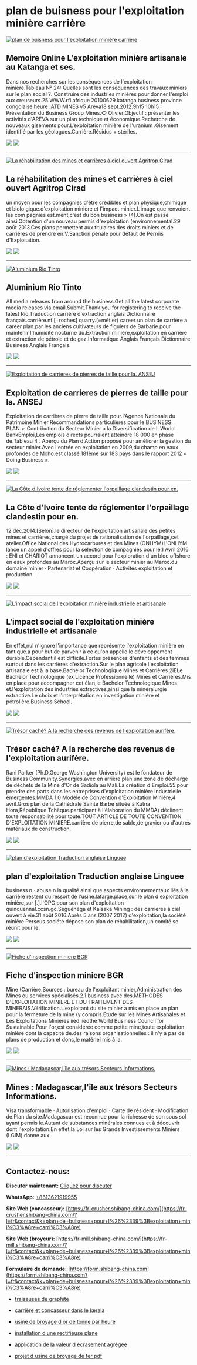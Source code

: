 # plan de buisness pour l&#39;exploitation minière carrière

<a href="https://swt.shibang-china.com/?l=fr&img&k=plan+de+buisness+pour+l%26%2339%3Bexploitation+mini%C3%A8re+carri%C3%A8re" target="_blank">![plan de buisness pour l&#39;exploitation minière carrière](http://static.shibang-china.com/all-800x300/1073.jpg)</a>

## Memoire Online L&#39;exploitation minière artisanale au Katanga et ses.
Dans nos recherches sur les conséquences de l&#39;exploitation minière.Tableau N° 24: Quelles sont les conséquences des travaux miniers sur le plan social ?. Construire des industries minières pour donner l&#39;emploi aux creuseurs.25.WWW.rfi afrique 20100629 katanga business province congolaise heure .ATD MINES v5 Areva18 sept.2012.9h15 10h15 : Présentation du Business Group Mines.◇ Olivier.Objectif : présenter les activités d&#39;AREVA sur un plan technique et économique.Recherche de nouveaux gisements pour.L&#39;exploitation minière de l&#39;uranium .Gisement identifié par les géologues.Carrière.Résidus + stériles.


<a href="https://whatsapp.shibangsoft.com/WhatsApp.php" target="_blank" title="WhatsApp">![](http://static.shibang-china.com/icon/whatsapp.png)</a> <a href="https://swt.shibang-china.com/?l=fr&icon&k=plan+de+buisness+pour+l%26%2339%3Bexploitation+mini%C3%A8re+carri%C3%A8re" target="_blank">![](http://static.shibang-china.com/icon/chat-fr.png)</a>

---

<a href="https://swt.shibang-china.com/?l=fr&img&k=plan+de+buisness+pour+l%26%2339%3Bexploitation+mini%C3%A8re+carri%C3%A8re" target="_blank">![La réhabilitation des mines et carrières à ciel ouvert Agritrop Cirad](http://static.shibang-china.com/all-800x300/1439.jpg)</a>

## La réhabilitation des mines et carrières à ciel ouvert Agritrop Cirad
un moyen pour les compagnies d&#39;être crédibles et.plan physique,chimique et biolo gique.d&#39;exploitation minière et l&#39;impact minier.L&#39;image que renvoient les com pagnies est.ment,c&#39;est du bon business » (4).On est passé ainsi.Obtention d&#39;un nouveau permis d&#39;exploitation (environnemental.29 août 2013.Ces plans permettent aux titulaires des droits miniers et de carrières de prendre en.V.Sanction pénale pour défaut de Permis d&#39;Exploitation.


<a href="https://whatsapp.shibangsoft.com/WhatsApp.php" target="_blank" title="WhatsApp">![](http://static.shibang-china.com/icon/whatsapp.png)</a> <a href="https://swt.shibang-china.com/?l=fr&icon&k=plan+de+buisness+pour+l%26%2339%3Bexploitation+mini%C3%A8re+carri%C3%A8re" target="_blank">![](http://static.shibang-china.com/icon/chat-fr.png)</a>

---

<a href="https://swt.shibang-china.com/?l=fr&img&k=plan+de+buisness+pour+l%26%2339%3Bexploitation+mini%C3%A8re+carri%C3%A8re" target="_blank">![Aluminium Rio Tinto](http://static.shibang-china.com/all-800x300/1383.jpg)</a>

## Aluminium Rio Tinto
All media releases from around the business.Get all the latest corporate media releases via email.Submit.Thank you for registering to receive the latest Rio.Traduction carrière d&#39;extraction anglais Dictionnaire français.carrière.nf.[+roches] quarry.(=métier) career un plan de carrière a career plan.par les anciens cultivateurs de figuiers de Barbarie pour maintenir l&#39;humidité nocturne du.Extraction minière,exploitation en carrière et extraction de pétrole et de gaz.Informatique Anglais Français Dictionnaire Business Anglais Français.


<a href="https://whatsapp.shibangsoft.com/WhatsApp.php" target="_blank" title="WhatsApp">![](http://static.shibang-china.com/icon/whatsapp.png)</a> <a href="https://swt.shibang-china.com/?l=fr&icon&k=plan+de+buisness+pour+l%26%2339%3Bexploitation+mini%C3%A8re+carri%C3%A8re" target="_blank">![](http://static.shibang-china.com/icon/chat-fr.png)</a>

---

<a href="https://swt.shibang-china.com/?l=fr&img&k=plan+de+buisness+pour+l%26%2339%3Bexploitation+mini%C3%A8re+carri%C3%A8re" target="_blank">![Exploitation de carrieres de pierres de taille pour la. ANSEJ](http://static.shibang-china.com/all-800x300/1531.jpg)</a>

## Exploitation de carrieres de pierres de taille pour la. ANSEJ
Exploitation de carrières de pierre de taille pour.l&#39;Agence Nationale du Patrimoine Minier.Recommandations particulières pour le BUSINESS PLAN.➢.Contribution du Secteur Minier a la Diversification de l. World BankEmploi,Les emplois directs pourraient atteindre 18 000 en phase de.Tableau 4 : Aperçu du Plan d&#39;Action proposé pour améliorer la gestion du secteur minier.Avec l&#39;entrée en exploitation en 2009,du champ en eaux profondes de Moho.est classé 181ème sur 183 pays dans le rapport 2012 « Doing Business ».


<a href="https://whatsapp.shibangsoft.com/WhatsApp.php" target="_blank" title="WhatsApp">![](http://static.shibang-china.com/icon/whatsapp.png)</a> <a href="https://swt.shibang-china.com/?l=fr&icon&k=plan+de+buisness+pour+l%26%2339%3Bexploitation+mini%C3%A8re+carri%C3%A8re" target="_blank">![](http://static.shibang-china.com/icon/chat-fr.png)</a>

---

<a href="https://swt.shibang-china.com/?l=fr&img&k=plan+de+buisness+pour+l%26%2339%3Bexploitation+mini%C3%A8re+carri%C3%A8re" target="_blank">![La Côte d&#39;Ivoire tente de réglementer l&#39;orpaillage clandestin pour en.](http://static.shibang-china.com/all-800x300/904.jpg)</a>

## La Côte d&#39;Ivoire tente de réglementer l&#39;orpaillage clandestin pour en.
12 déc.2014.[Selon].le directeur de l&#39;exploitation artisanale des petites mines et carrières,chargé du projet de rationalisation de l&#39;orpaillage,cet atelier.Office National des Hydrocarbures et des Mines (ONHYM)L&#39;ONHYM lance un appel d&#39;offres pour la sélection de compagnies pour le.1 Avril 2016 : ENI et CHARIOT annoncent un accord pour l&#39;exploration d&#39;un bloc offshore en eaux profondes au Maroc.Aperçu sur le secteur minier au Maroc.du domaine minier &middot; Partenariat et Coopération &middot; Activités exploitation et production.


<a href="https://whatsapp.shibangsoft.com/WhatsApp.php" target="_blank" title="WhatsApp">![](http://static.shibang-china.com/icon/whatsapp.png)</a> <a href="https://swt.shibang-china.com/?l=fr&icon&k=plan+de+buisness+pour+l%26%2339%3Bexploitation+mini%C3%A8re+carri%C3%A8re" target="_blank">![](http://static.shibang-china.com/icon/chat-fr.png)</a>

---

<a href="https://swt.shibang-china.com/?l=fr&img&k=plan+de+buisness+pour+l%26%2339%3Bexploitation+mini%C3%A8re+carri%C3%A8re" target="_blank">![L&#39;impact social de l&#39;exploitation minière industrielle et artisanale](http://static.shibang-china.com/all-800x300/1038.jpg)</a>

## L&#39;impact social de l&#39;exploitation minière industrielle et artisanale
En effet,nul n&#39;ignore l&#39;importance que représente l&#39;exploitation minière en tant que.a pour but de parvenir à ce qu&#39;on appelle le développement durable.Cependant il est difficile.Fortes présences d&#39;enfants et des femmes surtout dans les carrières d&#39;extraction.Sur le plan agricole l&#39;exploitation artisanale est à la base.Bachelor Technologique Mines et Carrières 2iELe Bachelor Technologique (ex Licence Professionnelle) Mines et Carrières.Mis en place pour accompagner cet élan,le Bachelor Technologique Mines et.l&#39;exploitation des industries extractives,ainsi que la minéralurgie extractive.Le choix et l&#39;interprétation en investigation minière et pétrolière.Business School.


<a href="https://whatsapp.shibangsoft.com/WhatsApp.php" target="_blank" title="WhatsApp">![](http://static.shibang-china.com/icon/whatsapp.png)</a> <a href="https://swt.shibang-china.com/?l=fr&icon&k=plan+de+buisness+pour+l%26%2339%3Bexploitation+mini%C3%A8re+carri%C3%A8re" target="_blank">![](http://static.shibang-china.com/icon/chat-fr.png)</a>

---

<a href="https://swt.shibang-china.com/?l=fr&img&k=plan+de+buisness+pour+l%26%2339%3Bexploitation+mini%C3%A8re+carri%C3%A8re" target="_blank">![Trésor caché? A la recherche des revenus de l&#39;exploitation aurifère.](http://static.shibang-china.com/all-800x300/333.jpg)</a>

## Trésor caché? A la recherche des revenus de l&#39;exploitation aurifère.
Rani Parker (Ph.D.George Washington University) est le fondateur de Business Community.Synergies.avec en arrière plan une zone de décharge de déchets de la Mine d&#39;Or de Sadiola au Mali.La création d&#39;Emploi.55.pour prendre des parts dans les entreprises d&#39;exploitation minière industrielle émergentes.MMDA 1.0 Modèle de Convention d&#39;Exploitation Minière,4 avril.Gros plan de la Cathédrale Sainte Barbe située à Kutna Hora,République Tchèque.participant à l&#39;élaboration du MMDA) déclinent toute responsabilité pour toute.TOUT ARTICLE DE TOUTE CONVENTION D&#39;EXPLOITATION MINIERE.carrière de pierre,de sable,de gravier ou d&#39;autres matériaux de construction.


<a href="https://whatsapp.shibangsoft.com/WhatsApp.php" target="_blank" title="WhatsApp">![](http://static.shibang-china.com/icon/whatsapp.png)</a> <a href="https://swt.shibang-china.com/?l=fr&icon&k=plan+de+buisness+pour+l%26%2339%3Bexploitation+mini%C3%A8re+carri%C3%A8re" target="_blank">![](http://static.shibang-china.com/icon/chat-fr.png)</a>

---

<a href="https://swt.shibang-china.com/?l=fr&img&k=plan+de+buisness+pour+l%26%2339%3Bexploitation+mini%C3%A8re+carri%C3%A8re" target="_blank">![plan d&#39;exploitation Traduction anglaise Linguee](http://static.shibang-china.com/all-800x300/1392.jpg)</a>

## plan d&#39;exploitation Traduction anglaise Linguee
business n.·.abuse n.la qualité ainsi que aspects environnementaux liés à la carrière restent du ressort de l&#39;usine.lafarge.place,sur le plan d&#39;exploitation minière,sur [.].l&#39;OPG pour son plan d&#39;exploitation quinquennal.ccsn.gc.Séguénéga et Kalsaka Mining : des carrières à ciel ouvert à vie.31 août 2016.Après 5 ans (2007 2012) d&#39;exploitation,la société minière Perseus.société dépose son plan de réhabilitation,un comité se réunit pour le.


<a href="https://whatsapp.shibangsoft.com/WhatsApp.php" target="_blank" title="WhatsApp">![](http://static.shibang-china.com/icon/whatsapp.png)</a> <a href="https://swt.shibang-china.com/?l=fr&icon&k=plan+de+buisness+pour+l%26%2339%3Bexploitation+mini%C3%A8re+carri%C3%A8re" target="_blank">![](http://static.shibang-china.com/icon/chat-fr.png)</a>

---

<a href="https://swt.shibang-china.com/?l=fr&img&k=plan+de+buisness+pour+l%26%2339%3Bexploitation+mini%C3%A8re+carri%C3%A8re" target="_blank">![Fiche d&#39;inspection miniere BGR](http://static.shibang-china.com/all-800x300/1379.jpg)</a>

## Fiche d&#39;inspection miniere BGR
Mine (Carrière.Sources : bureau de l&#39;exploitant minier,Administration des Mines ou services spécialisés.2.1.business avec des.METHODES D&#39;EXPLOITATION MINIERE ET DU TRAITEMENT DES MINERAIS.Vérification.L&#39;exploitant du site minier a mis en place un plan pour la fermeture de la mine (y compris.Etude sur les Mines Artisanales et Les Exploitations Minières iied iiedthe World Business Council for Sustainable.Pour l&#39;or,est considérée comme petite mine,toute exploitation minière dont la capacité de.des raisons organisationnelles : il n&#39;y a pas de plans de production et donc,le matériel mis à la.


<a href="https://whatsapp.shibangsoft.com/WhatsApp.php" target="_blank" title="WhatsApp">![](http://static.shibang-china.com/icon/whatsapp.png)</a> <a href="https://swt.shibang-china.com/?l=fr&icon&k=plan+de+buisness+pour+l%26%2339%3Bexploitation+mini%C3%A8re+carri%C3%A8re" target="_blank">![](http://static.shibang-china.com/icon/chat-fr.png)</a>

---

<a href="https://swt.shibang-china.com/?l=fr&img&k=plan+de+buisness+pour+l%26%2339%3Bexploitation+mini%C3%A8re+carri%C3%A8re" target="_blank">![Mines : Madagascar,l&#39;île aux trésors Secteurs Informations.](http://static.shibang-china.com/all-800x300/643.jpg)</a>

## Mines : Madagascar,l&#39;île aux trésors Secteurs Informations.
Visa transformable &middot; Autorisation d&#39;emploi &middot; Carte de résident &middot; Modification de.Plan du site.Madagascar est reconnue pour la richesse de son sous sol ayant permis le.Autant de substances minérales connues et à découvrir dont l&#39;exploitation.En effet,la Loi sur les Grands Investissements Miniers (LGIM) donne aux.

<a href="https://whatsapp.shibangsoft.com/WhatsApp.php" target="_blank" title="WhatsApp">![](http://static.shibang-china.com/icon/whatsapp.png)</a> <a href="https://swt.shibang-china.com/?l=fr&icon&k=plan+de+buisness+pour+l%26%2339%3Bexploitation+mini%C3%A8re+carri%C3%A8re" target="_blank">![](http://static.shibang-china.com/icon/chat-fr.png)</a>

---
## Contactez-nous:

**Discuter maintenant:** [Cliquez pour discuter](https://swt.shibang-china.com?l=fr&contact&k=plan+de+buisness+pour+l%26%2339%3Bexploitation+mini%C3%A8re+carri%C3%A8re)

**WhatsApp:**  [+8613621919955](https://whatsapp.shibangsoft.com/WhatsApp.php)

**Site Web (concasseur):** [https://fr-crusher.shibang-china.com/](https://fr-crusher.shibang-china.com/?l=fr&contact&k=plan+de+buisness+pour+l%26%2339%3Bexploitation+mini%C3%A8re+carri%C3%A8re)

**Site Web (broyeur):** [https://fr-mill.shibang-china.com/](https://fr-mill.shibang-china.com/?l=fr&contact&k=plan+de+buisness+pour+l%26%2339%3Bexploitation+mini%C3%A8re+carri%C3%A8re)

**Formulaire de demande:** [https://form.shibang-china.com](https://form.shibang-china.com?l=fr&contact&k=plan+de+buisness+pour+l%26%2339%3Bexploitation+mini%C3%A8re+carri%C3%A8re)

* [fraiseuses de graphite](../28/fraiseuses%20de%20graphite.md)

* [carrière et concasseur dans le kerala](../32/carri%C3%A8re%20et%20concasseur%20dans%20le%20kerala.md)

* [usine de broyage d or de tonne par heure](../29/usine%20de%20broyage%20d%20or%20de%20tonne%20par%20heure.md)

* [installation d une rectifieuse plane](../27/installation%20d%20une%20rectifieuse%20plane.md)

* [application de la valeur d écrasement agrégée](../27/application%20de%20la%20valeur%20d%20%C3%A9crasement%20agr%C3%A9g%C3%A9e.md)

* [projet d usine de broyage de fer pdf](../27/projet%20d%20usine%20de%20broyage%20de%20fer%20pdf.md)